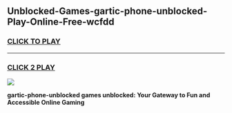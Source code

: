 
## Unblocked-Games-gartic-phone-unblocked-Play-Online-Free-wcfdd
<h3>
<a href="https://premium76.site?title=gartic-phone-unblocked&ref=26A">CLICK TO PLAY</a></h3>
<hr>

<h3>
<a href="https://premium76.site?title=gartic-phone-unblocked&ref=26A">CLICK 2 PLAY</a>
  
</h3>

<a href="https://premium76.site?title=gartic-phone-unblocked&ref=26A"><img src="https://clearcache.store/games.png"></a>


**gartic-phone-unblocked games unblocked: Your Gateway to Fun and Accessible Online Gaming**
